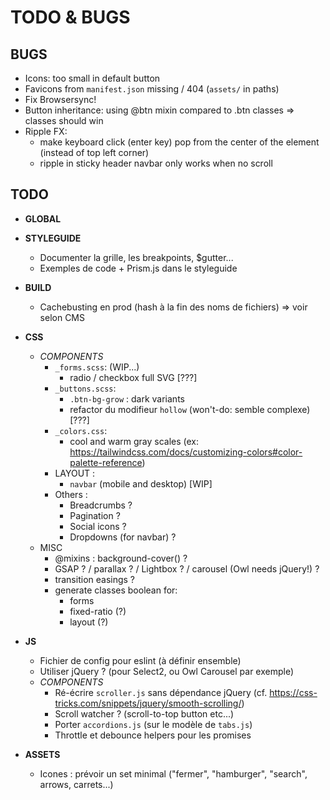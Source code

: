 # TODO & BUGS

## BUGS

- Icons: too small in default button
- Favicons from `manifest.json` missing / 404 (`assets/` in paths)
- Fix Browsersync!
- Button inheritance: using @btn mixin compared to .btn classes => classes should win
- Ripple FX: 
  - make keyboard click (enter key) pop from the center of the element (instead of top left corner)
  - ripple in sticky header navbar only works when no scroll

## TODO

- **GLOBAL**

- **STYLEGUIDE**
  - Documenter la grille, les breakpoints, $gutter...
  - Exemples de code + Prism.js dans le styleguide

- **BUILD**
  - Cachebusting en prod (hash à la fin des noms de fichiers) => voir selon CMS

- **CSS**
  - _COMPONENTS_
    - `_forms.scss`: (WIP...)
      - radio / checkbox full SVG [???]
    - `_buttons.scss`: 
      - `.btn-bg-grow` : dark variants
      - refactor du modifieur `hollow` (won't-do: semble complexe) [???]
    - `_colors.css`:
      - cool and warm gray scales (ex: https://tailwindcss.com/docs/customizing-colors#color-palette-reference)
    - LAYOUT :
      - `navbar` (mobile and desktop) [WIP]
    - Others :
      - Breadcrumbs ?
      - Pagination ?
      - Social icons ?
      - Dropdowns (for navbar) ?
  - MISC
    - @mixins : background-cover() ?
    - GSAP ? / parallax ? / Lightbox ? / carousel (Owl needs jQuery!) ?
    - transition easings ?
    - generate classes boolean for:
      - forms
      - fixed-ratio (?)
      - layout (?)

- **JS**
  - Fichier de config pour eslint (à définir ensemble)
  - Utiliser jQuery ? (pour Select2, ou Owl Carousel par exemple)
  - _COMPONENTS_
    - Ré-écrire `scroller.js` sans dépendance jQuery (cf. https://css-tricks.com/snippets/jquery/smooth-scrolling/)
    - Scroll watcher ? (scroll-to-top button etc...)
    - Porter `accordions.js` (sur le modèle de `tabs.js`)
    - Throttle et debounce helpers pour les promises

- **ASSETS**
  - Icones : prévoir un set minimal ("fermer", "hamburger", "search", arrows, carrets...)
